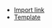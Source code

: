 - [Import link](https://5574610.app.netsuite.com/app/setup/assistants/nsimport/importassistant.nl?recid=470&new=T)
- [Template](https://github.com/nt2311-vn/LabGroup_Netsuite/blob/main/CSVs/Credit_memo/create/Template%20CM%20create.csv) 
